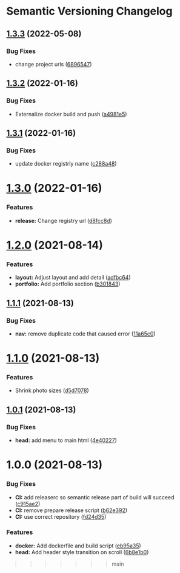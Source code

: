 # Semantic Versioning Changelog

## [1.3.3](https://github.com/JayDamon/jaydamon/compare/v1.3.2...v1.3.3) (2022-05-08)


### Bug Fixes

* change project urls ([6896547](https://github.com/JayDamon/jaydamon/commit/689654798e596226c7d723dd93c8ca661affeb7e))

## [1.3.2](https://github.com/JayDamon/jaydamon/compare/v1.3.1...v1.3.2) (2022-01-16)


### Bug Fixes

* Externalize docker build and push ([a4981e5](https://github.com/JayDamon/jaydamon/commit/a4981e5d300bf9ab68664cc5a6cab5e923815918))

## [1.3.1](https://github.com/JayDamon/jaydamon/compare/v1.3.0...v1.3.1) (2022-01-16)


### Bug Fixes

* update docker registrly name ([c288a48](https://github.com/JayDamon/jaydamon/commit/c288a48229ecf1cd21bd09bfe849db4778d1a434))

# [1.3.0](https://github.com/JayDamon/jaydamon/compare/v1.2.0...v1.3.0) (2022-01-16)


### Features

* **release:** Change registry url ([d8fcc8d](https://github.com/JayDamon/jaydamon/commit/d8fcc8d86cec8a5d4d69711e27fe43f1768aec4e))

# [1.2.0](https://github.com/JayDamon/jaydamon/compare/v1.1.1...v1.2.0) (2021-08-14)


### Features

* **layout:** Adjust layout and add detail ([adfbc64](https://github.com/JayDamon/jaydamon/commit/adfbc64a1135fd24340fe833b8c8fe4f10ab5974))
* **portfolio:** Add portfolio section ([b301843](https://github.com/JayDamon/jaydamon/commit/b30184329599dec0068cea475b301171039dc8c2))

## [1.1.1](https://github.com/JayDamon/jaydamon/compare/v1.1.0...v1.1.1) (2021-08-13)


### Bug Fixes

* **nav:** remove duplicate code that caused error ([11a65c0](https://github.com/JayDamon/jaydamon/commit/11a65c0100603b470715cf75fefab9591bb9c4cc))

# [1.1.0](https://github.com/JayDamon/jaydamon/compare/v1.0.1...v1.1.0) (2021-08-13)


### Features

* Shrink photo sizes ([d5d7078](https://github.com/JayDamon/jaydamon/commit/d5d707821fd0576c036da0dc1e8f4331c0641466))

## [1.0.1](https://github.com/JayDamon/jaydamon/compare/v1.0.0...v1.0.1) (2021-08-13)


### Bug Fixes

* **head:** add menu to main html ([4e40227](https://github.com/JayDamon/jaydamon/commit/4e402270e8042844b5df8798cb3fd018d381ad72))

# 1.0.0 (2021-08-13)


### Bug Fixes

* **CI:** add releaserc so semantic release part of build will succeed ([c915ae2](https://github.com/JayDamon/jaydamon/commit/c915ae2a16104c386ede3d1a4ceec7e8ce083ae6))
* **CI:** remove prepare release script ([b62e392](https://github.com/JayDamon/jaydamon/commit/b62e39252235c08363ab23fec379d3707e46d004))
* **CI:** use correct repository ([fd24d35](https://github.com/JayDamon/jaydamon/commit/fd24d35d1cbc43cd95163a1d8befc74ee79a2408))


### Features

* **docker:** Add dockerfile and build script ([eb95a35](https://github.com/JayDamon/jaydamon/commit/eb95a3543836cbac6065ad8e21e733a8f51613b0))
* **head:** Add header style transition on scroll ([6b8e1b0](https://github.com/JayDamon/jaydamon/commit/6b8e1b0ba7772466501b821b1d8492aa320d15c7))
>>>>>>> main

